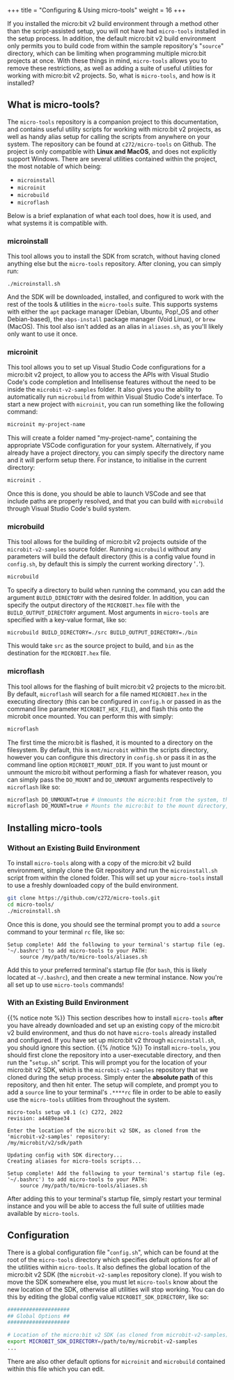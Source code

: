 +++
title = "Configuring & Using micro-tools"
weight = 16
+++

If you installed the micro:bit v2 build environment through a method other than the script-assisted setup, you will not have had `micro-tools` installed in the setup process. In addition, the default micro:bit v2 build environment only permits you to build code from within the sample repository's "`source`" directory, which can be limiting when programming multiple micro:bit projects at once. With these things in mind, `micro-tools` allows you to remove these restrictions, as well as adding a suite of useful utilities for working with micro:bit v2 projects. So, what is `micro-tools`, and how is it installed?

## What is micro-tools?
The `micro-tools` repository is a companion project to this documentation, and contains useful utility scripts for working with micro:bit v2 projects, as well as handy alias setup for calling the scripts from anywhere on your system. The repository can be found at `c272/micro-tools` on Github. The project is only compatible with **Linux and MacOS**, and does not explicitly support Windows. There are several utilities contained within the project, the most notable of which being:
- `microinstall`
- `microinit`
- `microbuild`
- `microflash`

Below is a brief explanation of what each tool does, how it is used, and what systems it is compatible with.

### microinstall
This tool allows you to install the SDK from scratch, without having cloned anything else but the `micro-tools` repository. After cloning, you can simply run:
```
./microinstall.sh
```
And the SDK will be downloaded, installed, and configured to work with the rest of the tools & utilities in the `micro-tools` suite. This supports systems with either the `apt` package manager (Debian, Ubuntu, Pop!_OS and other Debian-based), the `xbps-install` package manager (Void Linux), or `brew` (MacOS). This tool also isn't added as an alias in `aliases.sh`, as you'll likely only want to use it once.

### microinit
This tool allows you to set up Visual Studio Code configurations for a micro:bit v2 project, to allow you to access the APIs with Visual Studio Code's code completion and Intellisense features without the need to be inside the `microbit-v2-samples` folder. It also gives you the ability to automatically run `microbuild` from within Visual Studio Code's interface. To start a new project with `microinit`, you can run something like the following command:
```bash
microinit my-project-name
```

This will create a folder named "my-project-name", containing the appropriate VSCode configuration for your system.
Alternatively, if you already have a project directory, you can simply specify the directory name and it will perform setup there. For instance, to initialise in the current directory:
```bash
microinit .
```
Once this is done, you should be able to launch VSCode and see that include paths are properly resolved, and that you can build with `microbuild` through Visual Studio Code's build system.

### microbuild
This tool allows for the building of micro:bit v2 projects outside of the `microbit-v2-samples` source folder. Running `microbuild` without any parameters will build the default directory (this is a config value found in `config.sh`, by default this is simply the current working directory '`.`').
```bash
microbuild
```

To specify a directory to build when running the command, you can add the argument `BUILD_DIRECTORY` with the desired folder. In addition, you can specify the output directory of the `MICROBIT.hex` file with the `BUILD_OUTPUT_DIRECTORY` argument. Most arguments in `micro-tools` are specified with a key-value format, like so:
```
microbuild BUILD_DIRECTORY=./src BUILD_OUTPUT_DIRECTORY=./bin
```
This would take `src` as the source project to build, and `bin` as the destination for the `MICROBIT.hex` file.

### microflash
This tool allows for the flashing of built micro:bit v2 projects to the micro:bit. By default, `microflash` will search for a file named `MICROBIT.hex` in the executing directory (this can be configured in `config.h` or passed in as the command line parameter `MICROBIT_HEX_FILE`), and flash this onto the microbit once mounted. You can perform this with simply:
```bash
microflash
```

The first time the micro:bit is flashed, it is mounted to a directory on the filesystem. By default, this is `mnt/microbit` within the scripts directory, however you can configure this directory in `config.sh` or pass it in as the command line option `MICROBIT_MOUNT_DIR`. If you want to just mount or unmount the micro:bit without performing a flash for whatever reason, you can simply pass the `DO_MOUNT` and `DO_UNMOUNT` arguments respectively to `microflash` like so:
```bash
microflash DO_UNMOUNT=true # Unmounts the micro:bit from the system, then exits.
microflash DO_MOUNT=true # Mounts the micro:bit to the mount directory, then exits.
```

## Installing micro-tools
### Without an Existing Build Environment
To install `micro-tools` along with a copy of the micro:bit v2 build environment, simply clone the Git repository and run the `microinstall.sh` script from within the cloned folder. This will set up your `micro-tools` install to use a freshly downloaded copy of the build environment.
```bash
git clone https://github.com/c272/micro-tools.git
cd micro-tools/
./microinstall.sh
```

Once this is done, you should see the terminal prompt you to add a `source` command to your terminal `rc` file, like so:
```text
Setup complete! Add the following to your terminal's startup file (eg. '~/.bashrc') to add micro-tools to your PATH:
	source /my/path/to/micro-tools/aliases.sh
```
Add this to your preferred terminal's startup file (for `bash`, this is likely located at `~/.bashrc`), and then create a new terminal instance. Now you're all set up to use `micro-tools` commands!

### With an Existing Build Environment
{{% notice note %}}
This section describes how to install `micro-tools` **after** you have already downloaded and set up an existing copy of the micro:bit v2 build environment, and thus do not have `micro-tools` already installed and configured. If you have set up micro:bit v2 through `microinstall.sh`, you should ignore this section.
{{% /notice %}}
To install `micro-tools`, you should first clone the repository into a user-executable directory, and then run the "`setup.sh`" script. This will prompt you for the location of your micro:bit v2 SDK, which is the `microbit-v2-samples` repository that we cloned during the setup process. Simply enter the **absolute path** of this repository, and then hit enter. The setup will complete, and prompt you to add a `source` line to your terminal's `.****rc` file in order to be able to easily use the `micro-tools` utilities from throughout the system.
```text
micro-tools setup v0.1 (c) C272, 2022
revision: a4489eae34

Enter the location of the micro:bit v2 SDK, as cloned from the 'microbit-v2-samples' repository:
/my/microbit/v2/sdk/path

Updating config with SDK directory...
Creating aliases for micro-tools scripts...

Setup complete! Add the following to your terminal's startup file (eg. '~/.bashrc') to add micro-tools to your PATH:
	source /my/path/to/micro-tools/aliases.sh
```
After adding this to your terminal's startup file, simply restart your terminal instance and you will be able to access the full suite of utilities made available by `micro-tools`.

## Configuration
There is a global configuration file "`config.sh`", which can be found at the root of the `micro-tools` directory which specifies default options for all of the utilities within `micro-tools`. It also defines the global location of the micro:bit v2 SDK (the `microbit-v2-samples` repository clone). If you wish to move the SDK somewhere else, you must let `micro-tools` know about the new location of the SDK, otherwise all utilities will stop working. You can do this by editing the global config value `MICROBIT_SDK_DIRECTORY`, like so:
```bash
####################
## Global Options ##
####################

# Location of the micro:bit v2 SDK (as cloned from microbit-v2-samples).
export MICROBIT_SDK_DIRECTORY=/path/to/my/microbit-v2-samples
...
```
There are also other default options for `microinit` and `microbuild` contained within this file which you can edit.